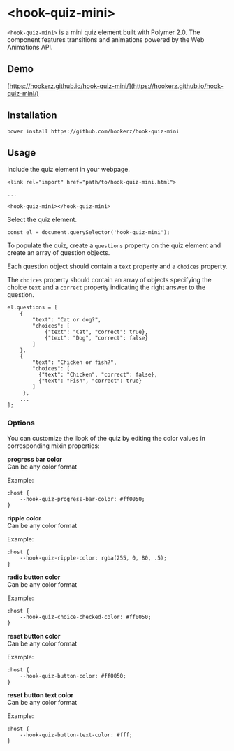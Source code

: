 # \<hook-quiz-mini\>


`<hook-quiz-mini>` is a mini quiz element built with Polymer 2.0. The component features transitions and animations powered by the Web Animations API.

## Demo

[https://hookerz.github.io/hook-quiz-mini/](https://hookerz.github.io/hook-quiz-mini/)

## Installation

`bower install https://github.com/hookerz/hook-quiz-mini`


## Usage

Include the quiz element in your webpage.

```
<link rel="import" href="path/to/hook-quiz-mini.html">

...

<hook-quiz-mini></hook-quiz-mini>
```

Select the quiz element.

```
const el = document.querySelector('hook-quiz-mini');
```

To populate the quiz, create a `questions` property on the quiz element and create an array of question objects. 

Each question object should contain a `text` property and a `choices` property. 

The `choices` property should contain an array of objects specifying the choice `text` and a `correct` property indicating the right answer to the question.

```
el.questions = [
	{
    	"text": "Cat or dog?",
        "choices": [
        	{"text": "Cat", "correct": true},
            {"text": "Dog", "correct": false}
        ]
    },
    {
        "text": "Chicken or fish?",
        "choices": [
          {"text": "Chicken", "correct": false},
          {"text": "Fish", "correct": true}
        ]
     },
    ...
];

```

### Options

You can customize the llook of the quiz by editing the color values in corresponding mixin properties:

**progress bar color**  
Can be any color format

Example:  
```
:host {
	--hook-quiz-progress-bar-color: #ff0050;
}
```

**ripple color**  
Can be any color format

Example:  
```
:host {
	--hook-quiz-ripple-color: rgba(255, 0, 80, .5);
}
```

**radio button color**  
Can be any color format

Example:  
```
:host {
	--hook-quiz-choice-checked-color: #ff0050;
}
```

**reset button color**  
Can be any color format

Example:  
```
:host {
	--hook-quiz-button-color: #ff0050;
}
```

**reset button text color**  
Can be any color format

Example:  
```
:host {
	--hook-quiz-button-text-color: #fff;
}
```


